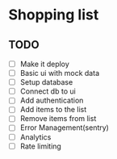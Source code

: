 # Shopping list

## TODO

- [ ] Make it deploy
- [ ] Basic ui with mock data
- [ ] Setup database
- [ ] Connect db to ui
- [ ] Add authentication
- [ ] Add items to the list
- [ ] Remove items from list
- [ ] Error Management(sentry)
- [ ] Analytics
- [ ] Rate limiting
